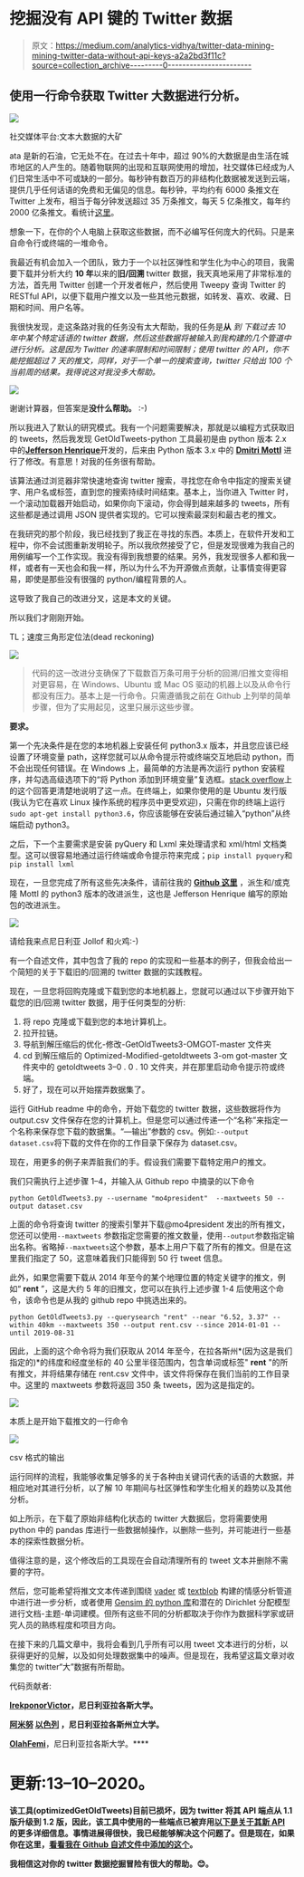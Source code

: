 # 挖掘没有 API 键的 Twitter 数据

> 原文：<https://medium.com/analytics-vidhya/twitter-data-mining-mining-twitter-data-without-api-keys-a2a2bd3f11c?source=collection_archive---------0----------------------->

## 使用一行命令获取 Twitter 大数据进行分析。

![](img/ed4ada04a139c7b7160b418fd7f07280.png)

社交媒体平台:文本大数据的大矿

ata 是新的石油，它无处不在。在过去十年中，超过 90%的大数据是由生活在城市地区的人产生的。随着物联网的出现和互联网使用的增加，社交媒体已经成为人们日常生活中不可或缺的一部分。每秒钟有数百万的非结构化数据被发送到云端，提供几乎任何话语的免费和无偏见的信息。每秒钟，平均约有 6000 条推文在 Twitter 上发布，相当于每分钟发送超过 35 万条推文，每天 5 亿条推文，每年约 2000 亿条推文。看统计[这里](https://www.internetlivestats.com/twitter-statistics/)。

想象一下，在你的个人电脑上获取这些数据，而不必编写任何庞大的代码。只是来自命令行或终端的一堆命令。

我最近有机会加入一个团队，致力于一个以社区弹性和学生化为中心的项目，我需要下载并分析大约 **10 年**以来的**旧/回溯** twitter 数据，我天真地采用了非常标准的方法，首先用 Twitter 创建一个开发者帐户，然后使用 Tweepy 查询 Twitter 的 RESTful API，以便下载用户推文以及一些其他元数据，如转发、喜欢、收藏、日期和时间、用户名等。

我很快发现，走这条路对我的任务没有太大帮助，我的任务是**从** *到* *下载过去 10 年中某个特定话语的 twitter 数据，然后这些数据将被输入到我构建的几个管道中进行分析。这是因为 Twitter 的速率限制和时间限制；使用 twitter 的 API，你不能挖掘超过 7 天的推文，同样，对于一个单一的搜索查询，twitter 只给出 100 个当前周的结果。我得说这对我没多大帮助。*

![](img/409c5aef017c9bc8e32b821458a662ad.png)

谢谢计算器，但答案是**没什么帮助。** :-)

所以我进入了默认的研究模式。我有一个问题需要解决，那就是以编程方式获取旧的 tweets，然后我发现 GetOldTweets-python 工具最初是由 python 版本 2.x 中的[**Jefferson Henrique**](https://github.com/Jefferson-Henrique/GetOldTweets-python)开发的，后来由 Python 版本 3.x 中的 [**Dmitri Mottl**](https://github.com/Mottl/GetOldTweets3) 进行了修改。有意思！对我的任务很有帮助。

该算法通过浏览器非常快速地查询 twitter 搜索，寻找您在命令中指定的搜索关键字、用户名或标签，直到您的搜索持续时间结束。基本上，当你进入 Twitter 时，一个滚动加载器开始启动，如果你向下滚动，你会得到越来越多的 tweets，所有这些都是通过调用 JSON 提供者实现的。它可以搜索最深刻和最古老的推文。

在我研究的那个阶段，我已经找到了我正在寻找的东西。本质上，在软件开发和工程中，你不会试图重新发明轮子。所以我欣然接受了它，但是发现很难为我自己的用例编写一个工作实现。我没有得到我想要的结果。另外，我发现很多人都和我一样，或者有一天也会和我一样，所以为什么不为开源做点贡献，让事情变得更容易，即使是那些没有很强的 python/编程背景的人。

这导致了我自己的改进分叉，这是本文的关键。

所以我们才刚刚开始。

TL；速度三角形定位法(dead reckoning)

![](img/cbb7281abebe6c4338c3a598da030693.png)

> 代码的这一改进分支确保了下载数百万条可用于分析的回溯/旧推文变得相对更容易，在 Windows、Ubuntu 或 Mac OS 驱动的机器上以及从命令行都没有压力。基本上是一行命令。只需遵循我之前在 Github 上列举的简单步骤，但为了实用起见，这里只展示这些步骤。

**要求。**

第一个先决条件是在您的本地机器上安装任何 python3.x 版本，并且您应该已经设置了环境变量 path，这样您就可以从命令提示符或终端交互地启动 python，而不会出现任何错误。在 Windows 上，最简单的方法是再次运行 python 安装程序，并勾选高级选项下的“将 Python 添加到环境变量”复选框。[stack overflow](https://stackoverflow.com/posts/54934172/edit)上的这个回答更清楚地说明了这一点。在终端上，如果你使用的是 Ubuntu 发行版(我认为它在喜欢 Linux 操作系统的程序员中更受欢迎)，只需在你的终端上运行`sudo apt-get install python3.6`，你应该能够在安装后通过输入“python”从终端启动 python3。

之后，下一个主要需求是安装 pyQuery 和 Lxml 来处理请求和 xml/html 文档类型。这可以很容易地通过运行终端或命令提示符来完成；`pip install pyquery`和`pip install lxml`

现在，一旦您完成了所有这些先决条件，请前往我的 [**Github 这里**](https://github.com/marquisvictor/Modified-GetOldTweets3/blob/master/README.md) ，派生和/或克隆 Mottl 的 python3 版本的改进派生，这也是 Jefferson Henrique 编写的原始包的改进派生。

![](img/92b9dc21f93fc82a50b7ae1b5ecf8bde.png)

请给我来点尼日利亚 Jollof 和火鸡:-)

有一个自述文件，其中包含了我的 repo 的实现和一些基本的例子，但我会给出一个简短的关于下载旧的/回溯的 twitter 数据的实践教程。

现在，一旦您将回购克隆或下载到您的本地机器上，您就可以通过以下步骤开始下载您的旧/回溯 twitter 数据，用于任何类型的分析:

1.  将 repo 克隆或下载到您的本地计算机上。
2.  拉开拉链。
3.  导航到解压缩后的优化-修改-GetOldTweets3-OMGOT-master 文件夹
4.  cd 到解压缩后的 Optimized-Modified-getoldtweets 3-om got-master 文件夹中的 getoldtweets 3–0 . 0 . 10 文件夹，并在那里启动命令提示符或终端。
5.  好了，现在可以开始摆弄数据集了。

运行 GitHub readme 中的命令，开始下载您的 twitter 数据，这些数据将作为 output.csv 文件保存在您的计算机上。但是您可以通过传递一个“名称”来指定一个名称来保存您下载的数据集。“—输出”参数的 csv。例如:`--output dataset.csv`将下载的文件在你的工作目录下保存为 dataset.csv。

现在，用更多的例子来弄脏我们的手。假设我们需要下载特定用户的推文。

我们只需执行上述步骤 1–4，并输入从 Github repo 中摘录的以下命令

```
python GetOldTweets3.py --username "mo4president"  --maxtweets 50 --output dataset.csv
```

上面的命令将查询 twitter 的搜索引擎并下载@mo4president 发出的所有推文，您还可以使用`--maxtweets` 参数指定您需要的推文数量，使用`--output`参数指定输出名称。省略掉`--maxtweets`这个参数，基本上用户下载了所有的推文。但是在这里我们指定了 50，这意味着我们只能得到 50 行 tweet 信息。

此外，如果您需要下载从 2014 年至今的某个地理位置的特定关键字的推文，例如“ **rent** ”，这是大约 5 年的旧推文，您可以在执行上述步骤 1-4 后使用这个命令，该命令也是从我的 github repo 中挑选出来的。

```
python GetOldTweets3.py --querysearch "rent" --near "6.52, 3.37" --within 40km --maxtweets 350 --output rent.csv --since 2014-01-01 --until 2019-08-31
```

因此，上面的这个命令将为我们获取从 2014 年至今，在拉各斯州*(因为这是我们指定的)*的纬度和经度坐标的 40 公里半径范围内，包含单词或标签" **rent** "的所有推文，并将结果存储在 rent.csv 文件中，该文件将保存在我们当前的工作目录中。这里的 maxtweets 参数将返回 350 条 tweets，因为这是指定的。

![](img/ba0490f1c6b87cc4cf956404b0e83170.png)

本质上是开始下载推文的一行命令

![](img/02111a85eb1a258ade139912402cd022.png)

csv 格式的输出

运行同样的流程，我能够收集足够多的关于各种由关键词代表的话语的大数据，并相应地对其进行分析，以了解 10 年期间与社区弹性和学生化相关的趋势以及其他分析。

如上所示，在下载了原始非结构化状态的 twitter 大数据后，您将需要使用 python 中的 pandas 库进行一些数据帧操作，以删除一些列，并可能进行一些基本的探索性数据分析。

值得注意的是，这个修改后的工具现在会自动清理所有的 tweet 文本并删除不需要的字符。

然后，您可能希望将推文文本传递到围绕 [vader](https://github.com/cjhutto/vaderSentiment) 或 [textblob](https://textblob.readthedocs.io/en/dev/) 构建的情感分析管道中进行进一步分析，或者使用 [Gensim 的 python 库](https://pypi.org/project/gensim/)和潜在的 Dirichlet 分配模型进行文档-主题-单词建模。但所有这些不同的分析都取决于你作为数据科学家或研究人员的熟练程度和项目方向。

在接下来的几篇文章中，我将会看到几乎所有可以用 tweet 文本进行的分析，以获得更好的见解，以及如何处理数据集中的噪声。但是现在，我希望这篇文章对收集您的 twitter“大”数据有所帮助。

代码贡献者:

[**Irekponor**](https://www.linkedin.com/in/victor-e-irekponor/)**[**Victor**](https://github.com/marquisvictor)，尼日利亚拉各斯大学。**

**[**阿米努**](https://www.linkedin.com/in/aminu-israel-248ab3177/?originalSubdomain=ng) [**以色列**](https://github.com/AminuIsrael) ，尼日利亚拉各斯州立大学。**

**[**Olah**](https://www.linkedin.com/in/olahfemi/?originalSubdomain=ng)**[**Femi**](https://github.com/olahfemi)，尼日利亚拉各斯大学。****

# ****更新**:**13–10–2020。****

****该工具(optimizedGetOldTweets)目前已损坏，因为 twitter 将其 API 端点从 1.1 版升级到 1.2 版，因此，该工具中使用的一些端点已被弃用[以下是关于其新 API](https://blog.twitter.com/developer/en_us/topics/tips/2020/understanding-the-new-tweet-payload.html) 的更多详细信息。事情进展得很快，我已经能够解决这个问题了。但是现在，如果你在这里，[看看我在 Github 自述文件中添加的这个](https://github.com/marquisvictor/Optimized-Modified-GetOldTweets3-OMGOT/blob/master/README.md#update-12-10-20)。****

****我相信这对你的 twitter 数据挖掘冒险有很大的帮助。😊。****